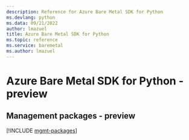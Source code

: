 ```yaml
---
description: Reference for Azure Bare Metal SDK for Python
ms.devlang: python
ms.data: 09/21/2022
author: lmazuel
title: Azure Bare Metal SDK for Python
ms.topic: reference
ms.service: baremetal
ms.author: lmazuel
---
```

# Azure Bare Metal SDK for Python - preview

## Management packages - preview
[!INCLUDE [mgmt-packages](bare-metal-mgmt-index.md)]
